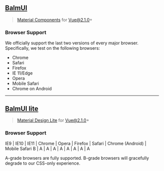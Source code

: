 ## [BalmUI](http://balmjs.com/ui-vue/)
> [Material Components](https://material.io/components/) for Vue@2.1.0+

### Browser Support

We officially support the last two versions of every major browser. Specifically, we test on the following browsers:

- Chrome
- Safari
- Firefox
- IE 11/Edge
- Opera
- Mobile Safari
- Chrome on Android

---

## [BalmUI lite](http://balmjs.com/ui-vue-lite/)
> [Material Design Lite](http://getmdl.io/) for Vue@2.1.0+

### Browser Support

IE9 | IE10 | IE11 | Chrome | Opera | Firefox | Safari | Chrome (Android) | Mobile Safari
B | A | A | A | A | A | A | A | A

A-grade browsers are fully supported. B-grade browsers will gracefully degrade to our CSS-only experience.
